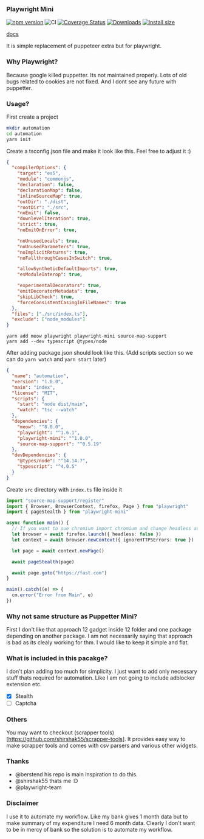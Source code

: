 ### Playwright Mini

[![npm version](https://img.shields.io/npm/v/playwright-mini.svg)](https://www.npmjs.com/package/playwright-mini)
![CI](https://github.com/shirshak55/playwright-mini/workflows/CI/badge.svg)
[![Coverage Status](https://coveralls.io/repos/github/sindresorhus/got/badge.svg?branch=mini)](https://coveralls.io/github/shirshak55/playwright-mini?branch=mini)
[![Downloads](https://img.shields.io/npm/dm/playwright-mini.svg)](https://npmjs.com/playwright-mini)
[![Install size](https://packagephobia.now.sh/badge?p=playwright-mini)](https://packagephobia.now.sh/result?p=playwright-mini)

[docs](#usage)

It is simple replacement of puppeteer extra but for playwright.

### Why Playwright?

Because google killed puppetter. Its not maintained properly. Lots of old bugs related to cookies are not fixed. And I dont see any future with puppetter.

### Usage?

First create a project

```bash
mkdir automation
cd automation
yarn init
```

Create a tsconfig.json file and make it look like this. Feel free to adjust it :)

```json
{
  "compilerOptions": {
    "target": "es5",
    "module": "commonjs",
    "declaration": false,
    "declarationMap": false,
    "inlineSourceMap": true,
    "outDir": "./dist",
    "rootDir": "./src",
    "noEmit": false,
    "downlevelIteration": true,
    "strict": true,
    "noEmitOnError": true,

    "noUnusedLocals": true,
    "noUnusedParameters": true,
    "noImplicitReturns": true,
    "noFallthroughCasesInSwitch": true,

    "allowSyntheticDefaultImports": true,
    "esModuleInterop": true,

    "experimentalDecorators": true,
    "emitDecoratorMetadata": true,
    "skipLibCheck": true,
    "forceConsistentCasingInFileNames": true
  },
  "files": ["./src/index.ts"],
  "exclude": ["node_modules"]
}
```

```
yarn add meow playwright playwright-mini source-map-support
yarn add --dev typescript @types/node
```

After adding package.json should look like this. (Add scripts section so we can do `yarn watch` and `yarn start` later)

```json
{
  "name": "automation",
  "version": "1.0.0",
  "main": "index",
  "license": "MIT",
  "scripts": {
    "start": "node dist/main",
    "watch": "tsc --watch"
  },
  "dependencies": {
    "meow": "^8.0.0",
    "playwright": "^1.6.1",
    "playwright-mini": "^1.0.0",
    "source-map-support": "^0.5.19"
  },
  "devDependencies": {
    "@types/node": "^14.14.7",
    "typescript": "^4.0.5"
  }
}
```

Create `src` directory with `index.ts` file inside it

```ts
import "source-map-support/register"
import { Browser, BrowserContext, firefox, Page } from "playwright"
import { pageStealth } from "playwright-mini"

async function main() {
  // If you want to sue chromium import chromium and change headless as ur wish
  let browser = await firefox.launch({ headless: false })
  let context = await browser.newContext({ ignoreHTTPSErrors: true })

  let page = await context.newPage()

  await pageStealth(page)

  await page.goto("https://fast.com")
}

main().catch((e) => {
  cm.error("Error from Main", e)
})
```

### Why not same structure as Puppetter Mini?

First I don't like that approach 12 gadget inside 12 folder and one package depending on another package. I am not necessarily saying that approach is bad as its clealy working for thm. I would like to keep it simple and flat.

### What is included in this pacakge?

I don't plan adding too much for simplicity. I just want to add only necessary stuff thats required for automation. Like I am not going to include adblocker extension etc.

- [x] Stealth
- [ ] Captcha

### Others

You may want to checkout (scrapper tools)[https://github.com/shirshak55/scrapper-tools]. It provides easy way to make scrapper tools and comes with csv parsers and various other widgets.

### Thanks

- @berstend his repo is main inspiration to do this.
- @shirshak55 thats me :D
- @playwright-team

### Disclaimer

I use it to automate my workflow. Like my bank gives 1 month data but to make summary of my expenditure I need 6 month data. Clearly I don't want to be in mercy of bank so the solution is to automate my workflow.
